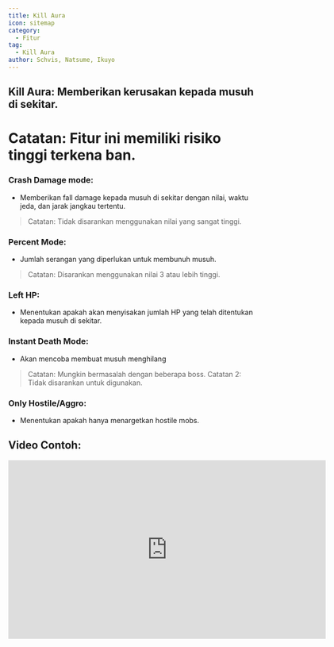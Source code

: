```yaml
---
title: Kill Aura
icon: sitemap
category:
  - Fitur
tag:
  - Kill Aura
author: Schvis, Natsume, Ikuyo
---
```


## Kill Aura: Memberikan kerusakan kepada musuh di sekitar.
# Catatan: Fitur ini memiliki risiko tinggi terkena ban.
### Crash Damage mode:
- Memberikan fall damage kepada musuh di sekitar dengan nilai, waktu jeda, dan jarak jangkau tertentu.
> Catatan: Tidak disarankan menggunakan nilai yang sangat tinggi.
### Percent Mode:
- Jumlah serangan yang diperlukan untuk membunuh musuh.
> Catatan: Disarankan menggunakan nilai 3 atau lebih tinggi.
### Left HP:
- Menentukan apakah akan menyisakan jumlah HP yang telah ditentukan kepada musuh di sekitar.
### Instant Death Mode:
- Akan mencoba membuat musuh menghilang
> Catatan: Mungkin bermasalah dengan beberapa boss.
> Catatan 2: Tidak disarankan untuk digunakan.
### Only Hostile/Aggro:
- Menentukan apakah hanya menargetkan hostile mobs.

## Video Contoh:

<iframe width="640" height="360" src="https://www.youtube.com/embed/NiAh00VBy-w?list=PL5eI1Tb64p56g27qfYk7VuFTz4FK6YrKa" title="Korepi - Kill Aura" frameborder="0" allow="accelerometer; autoplay; clipboard-write; encrypted-media; gyroscope; picture-in-picture; web-share" allowfullscreen></iframe>
